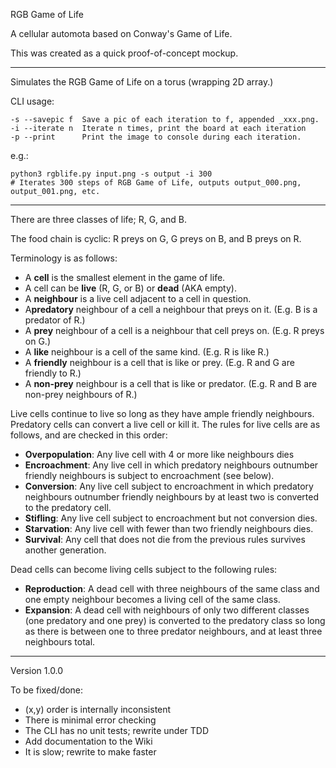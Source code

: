 RGB Game of Life

A cellular automota based on Conway's Game of Life.

This was created as a quick proof-of-concept mockup.

---

Simulates the RGB Game of Life on a torus (wrapping 2D array.)

CLI usage:

    -s --savepic f  Save a pic of each iteration to f, appended _xxx.png.
    -i --iterate n  Iterate n times, print the board at each iteration
    -p --print      Print the image to console during each iteration.

e.g.:

    python3 rgblife.py input.png -s output -i 300
    # Iterates 300 steps of RGB Game of Life, outputs output_000.png, output_001.png, etc.

---

There are three classes of life; R, G, and B.

The food chain is cyclic: R preys on G, G preys on B, and B preys on R.

Terminology is as follows:

   * A **cell** is the smallest element in the game of life.
   * A cell can be **live** (R, G, or B) or **dead** (AKA empty).
   * A **neighbour** is a live cell adjacent to a cell in question.
   * A**predatory** neighbour of a cell a neighbour that preys on it. (E.g. B is a predator of R.)
   * A **prey** neighbour of a cell is a neighbour that cell preys on. (E.g. R preys on G.)
   * A **like** neighbour is a cell of the same kind. (E.g. R is like R.)
   * A **friendly** neighbour is a cell that is like or prey. (E.g. R and G are friendly to R.)
   * A **non-prey** neighbour is a cell that is like or predator. (E.g. R and B are non-prey neighbours of R.)

Live cells continue to live so long as they have ample friendly neighbours. Predatory cells can convert a live cell or kill it. The rules for live cells are as follows, and are checked in this order:

   * **Overpopulation**: Any live cell with 4 or more like neighbours dies
   * **Encroachment**: Any live cell in which predatory neighbours outnumber friendly neighbours is subject to encroachment (see below).
   * **Conversion**: Any live cell subject to encroachment in which predatory neighbours outnumber friendly neighbours by at least two is converted to the predatory cell.
   * **Stifling**: Any live cell subject to encroachment but not conversion dies.
   * **Starvation**: Any live cell with fewer than two friendly neighbours dies.
   * **Survival**: Any cell that does not die from the previous rules survives another generation.

Dead cells can become living cells subject to the following rules:

   * **Reproduction**: A dead cell with three neighbours of the same class and one empty neighbour becomes a living cell of the same class.
   * **Expansion**: A dead cell with neighbours of only two different classes (one predatory and one prey) is converted to the predatory class so long as there is between one to three predator neighbours, and at least three neighbours total.
 
---

Version 1.0.0

To be fixed/done:
   
   * (x,y) order is internally inconsistent
   * There is minimal error checking
   * The CLI has no unit tests; rewrite under TDD
   * Add documentation to the Wiki
   * It is slow; rewrite to make faster
    

